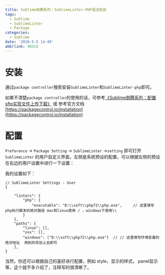 ```yaml
---
title: Sublime倒腾系列：SublimeLinter-PHP语法检验
tags:
  - Sublime
  - SublimeLinter
  - Package
categories:
  - Sublime
date: '2018-5-5 14:40'
abbrlink: 48314
---
```


# 安装

通过`package controller`搜索安装`SublimeLinter`和`SublimeLinter-php`即可。

如果不清楚`package controller`的使用的话，可参考[《Sublime倒腾系列：配置sftp实现文件上传下载》](https://tyloafer.github.io/2018/04/21/sublime-sftp/) 或 参考官方文档 [https://packagecontrol.io/installation](https://packagecontrol.io/installation) 

# 配置

`Preference` -> `Package Setting` -> `SublimeLinter` ->`setting` 即可打开 `SublimeLinter` 的用户自定义界面，左侧是系统预设的配置，可以根据左侧的预设 在右边的用户设置中进行一下设置：

我的设置如下：

~~~
// SublimeLinter Settings - User
{

    "linters": {
        "php": {
            "executable": "D:\\soft\\php72\\php.exe",     // 这里填写php执行脚本的绝对路径 mac和linux使用 / ，windows下使用\\
        }
    },
    "paths": {
        "linux": [],
        "osx": [],
        "windows": ["D:\\soft\\php72\\php.exe"]  // // 这里填写环境变量的绝对地址  用到的添加上去即可
    },
}
~~~

当然，你还可以根据自己的喜好进行配置，例如 style，显示的样式， panel显示等，这个就不多介绍了，注释写的很清晰了。

